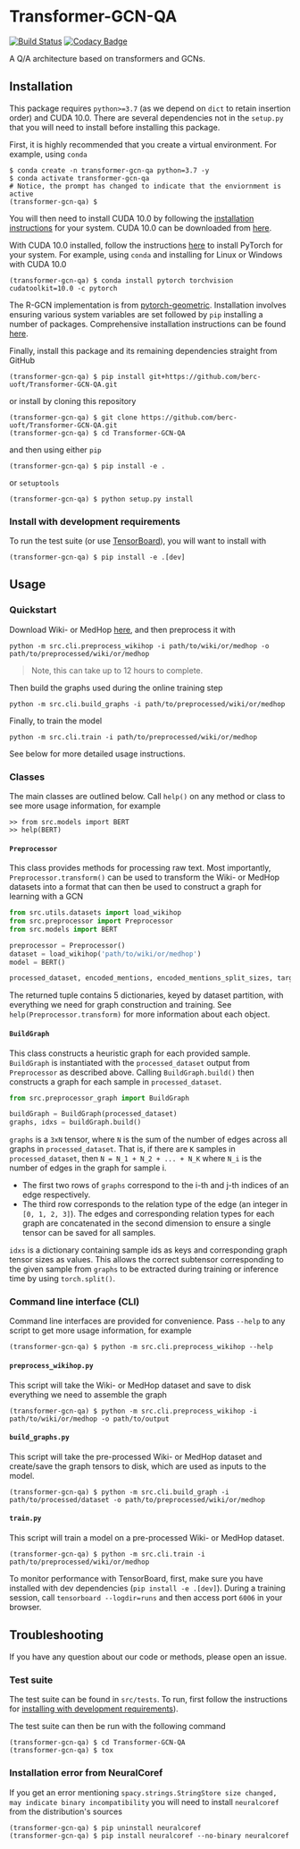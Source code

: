 # Transformer-GCN-QA

[![Build Status](https://travis-ci.com/berc-uoft/Transformer-GCN-QA.svg?branch=master)](https://travis-ci.com/berc-uoft/Transformer-GCN-QA)
[![Codacy Badge](https://api.codacy.com/project/badge/Grade/e25aeff5b35046e3831c4517efe0b813)](https://app.codacy.com/app/JohnGiorgi/Transformer-GCN-QA?utm_source=github.com&utm_medium=referral&utm_content=berc-uoft/Transformer-GCN-QA&utm_campaign=Badge_Grade_Dashboard)

A Q/A architecture based on transformers and GCNs.

## Installation

This package requires `python>=3.7` (as we depend on `dict` to retain insertion order) and CUDA 10.0. There are several dependencies not in the `setup.py` that you will need to install before installing this package. 

First, it is highly recommended that you create a virtual environment. For example, using `conda`

```
$ conda create -n transformer-gcn-qa python=3.7 -y
$ conda activate transformer-gcn-qa
# Notice, the prompt has changed to indicate that the enviornment is active
(transformer-gcn-qa) $ 
```

You will then need to install CUDA 10.0 by following the [installation instructions](https://docs.nvidia.com/cuda/index.html#installation-guides) for your system. CUDA 10.0 can be downloaded from [here](https://developer.nvidia.com/cuda-10.0-download-archive).

With CUDA 10.0 installed, follow the instructions [here](https://pytorch.org/get-started/locally/) to install PyTorch for your system. For example, using `conda` and installing for Linux or Windows with CUDA 10.0

```
(transformer-gcn-qa) $ conda install pytorch torchvision cudatoolkit=10.0 -c pytorch
```

The R-GCN implementation is from [pytorch-geometric](https://github.com/rusty1s/pytorch_geometric). Installation involves ensuring various system variables are set followed by `pip` installing a number of packages. Comprehensive installation instructions can be found [here](https://rusty1s.github.io/pytorch_geometric/build/html/notes/installation.html).

Finally, install this package and its remaining dependencies straight from GitHub

```
(transformer-gcn-qa) $ pip install git+https://github.com/berc-uoft/Transformer-GCN-QA.git
```

or install by cloning this repository

```
(transformer-gcn-qa) $ git clone https://github.com/berc-uoft/Transformer-GCN-QA.git
(transformer-gcn-qa) $ cd Transformer-GCN-QA
```

and then using either `pip`

```
(transformer-gcn-qa) $ pip install -e .
```

 or `setuptools`

```
(transformer-gcn-qa) $ python setup.py install
```

### Install with development requirements

To run the test suite (or use [TensorBoard](https://www.tensorflow.org/guide/summaries_and_tensorboard)), you will want to install with

```
(transformer-gcn-qa) $ pip install -e .[dev]
```

## Usage

### Quickstart

Download Wiki- or MedHop [here](https://qangaroo.cs.ucl.ac.uk/), and then preprocess it with

```
python -m src.cli.preprocess_wikihop -i path/to/wiki/or/medhop -o path/to/preprocessed/wiki/or/medhop
```

> Note, this can take up to 12 hours to complete.

Then build the graphs used during the online training step

```
python -m src.cli.build_graphs -i path/to/preprocessed/wiki/or/medhop
```

Finally, to train the model

```
python -m src.cli.train -i path/to/preprocessed/wiki/or/medhop
```

See below for more detailed usage instructions.

### Classes

The main classes are outlined below. Call `help()` on any method or class to see more usage information, for example

```
>> from src.models import BERT
>> help(BERT)
```

#### `Preprocessor`

This class provides methods for processing raw text. Most importantly, `Preprocessor.transform()` can be used to transform the Wiki- or MedHop datasets into a format that can then be used to construct a graph for learning with a GCN

```python
from src.utils.datasets import load_wikihop
from src.preprocessor import Preprocessor
from src.models import BERT

preprocessor = Preprocessor()
dataset = load_wikihop('path/to/wiki/or/medhop')
model = BERT()

processed_dataset, encoded_mentions, encoded_mentions_split_sizes, targets, targets_split_sizes = preprocessor.transform(dataset, model)
```

The returned tuple contains 5 dictionaries, keyed by dataset partition, with everything we need for graph construction and training. See `help(Preprocessor.transform)` for more information about each object.

#### `BuildGraph`

This class constructs a heuristic graph for each provided sample. `BuildGraph` is instantiated with the `processed_dataset` output from `Preprocessor` as described above. Calling `BuildGraph.build()` then constructs a graph for each sample in `processed_dataset`.

```python
from src.preprocessor_graph import BuildGraph

buildGraph = BuildGraph(processed_dataset)
graphs, idxs = buildGraph.build()
```

`graphs` is a `3xN` tensor, where `N` is the sum of the number of edges across all graphs in `processed_dataset`. That is, if there are `K` samples in `processed_dataset`, then `N = N_1 + N_2 + ... + N_K` where `N_i` is the number of edges in the graph for sample i. 
- The first two rows of `graphs` correspond to the i-th and j-th indices of an edge respectively.
- The third row corresponds to the relation type of the edge (an integer in `[0, 1, 2, 3]`). 
The edges and corresponding relation types for each graph are concatenated in the second dimension to ensure a single tensor can be saved for all samples.

`idxs` is a dictionary containing sample ids as keys and corresponding graph tensor sizes as values. This allows the correct subtensor corresponding to the given sample from `graphs` to be extracted during training or inference time by using `torch.split()`.

### Command line interface (CLI)

Command line interfaces are provided for convenience. Pass `--help` to any script to get more usage information, for example

```
(transformer-gcn-qa) $ python -m src.cli.preprocess_wikihop --help
```

#### `preprocess_wikihop.py`

This script will take the Wiki- or MedHop dataset and save to disk everything we need to assemble the graph

```
(transformer-gcn-qa) $ python -m src.cli.preprocess_wikihop -i path/to/wiki/or/medhop -o path/to/output
```

#### `build_graphs.py`

This script will take the pre-processed Wiki- or MedHop dataset and create/save the graph tensors to disk, which are used as inputs to the model.

```
(transformer-gcn-qa) $ python -m src.cli.build_graph -i path/to/processed/dataset -o path/to/preprocessed/wiki/or/medhop
```

#### `train.py`

This script will train a model on a pre-processed Wiki- or MedHop dataset.

```
(transformer-gcn-qa) $ python -m src.cli.train -i path/to/preprocessed/wiki/or/medhop
```

To monitor performance with TensorBoard, first, make sure you have installed with dev dependencies (`pip install -e .[dev]`). During a training session, call `tensorboard --logdir=runs` and then access port `6006` in your browser.

## Troubleshooting

If you have any question about our code or methods, please open an issue.

### Test suite

The test suite can be found in `src/tests`. To run, first follow the instructions for [installing with development requirements](#install-with-development-requirements)). 

The test suite can then be run with the following command

```
(transformer-gcn-qa) $ cd Transformer-GCN-QA
(transformer-gcn-qa) $ tox
```

### Installation error from NeuralCoref

If you get an error mentioning `spacy.strings.StringStore size changed, may indicate binary incompatibility` you will need to install `neuralcoref` from the distribution's sources

```
(transformer-gcn-qa) $ pip uninstall neuralcoref
(transformer-gcn-qa) $ pip install neuralcoref --no-binary neuralcoref
```
